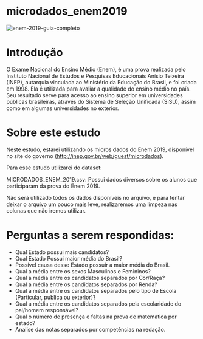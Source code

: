 # microdados_enem2019
![enem-2019-guia-completo](https://user-images.githubusercontent.com/71437650/99015909-baf3d080-2534-11eb-853a-dd1e3c3f3bfb.jpg)

# Introdução
O Exame Nacional do Ensino Médio (Enem), é uma prova realizada pelo Instituto Nacional de Estudos e Pesquisas Educacionais Anísio Teixeira (INEP), autarquia vinculada ao Ministério da Educação do Brasil, e foi criada em 1998. Ela é utilizada para avaliar a qualidade do ensino médio no país. Seu resultado serve para acesso ao ensino superior em universidades públicas brasileiras, através do Sistema de Seleção Unificada (SiSU), assim como em algumas universidades no exterior.

# Sobre este estudo
Neste estudo, estarei utilizando os micros dados do Enem 2019, disponível no site do governo (http://inep.gov.br/web/guest/microdados).

Para esse estudo utilizarei do dataset:

MICRODADOS_ENEM_2019.csv: Possui dados diversos sobre os alunos que participaram da prova do Enem 2019.

Não será utilizado todos os dados disponíveis no arquivo, e para tentar deixar o arquivo um pouco mais leve, realizaremos uma limpeza nas colunas que não iremos utilizar.

# Perguntas a serem respondidas:

- Qual Estado possui mais candidatos?
- Qual Estado Possui maior média do Brasil?
- Possível causa desse Estado possuir a maior média do Brasil.
- Qual a média entre os sexos Masculinos e Femininos?
- Qual a média entre os candidatos separados por Cor/Raça?
- Qual a média entre os candidatos separados por Renda?
- Qual a média entre os candidatos separados pelo tipo de Escola (Particular, publica ou exterior)?
- Qual a média entre os candidatos separados pela escolaridade do pai/homem responsável?
- Qual o número de presença e faltas na prova de matematica por estado?
- Analise das notas separados por competências na redação.
